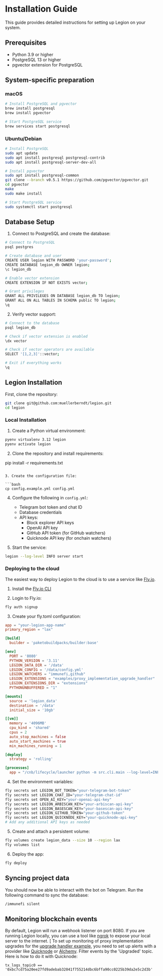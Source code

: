 # Installation Guide

This guide provides detailed instructions for setting up Legion on your system.

## Prerequisites

- Python 3.9 or higher
- PostgreSQL 13 or higher
- pgvector extension for PostgreSQL

## System-specific preparation

### macOS

```bash
# Install PostgreSQL and pgvector
brew install postgresql
brew install pgvector

# Start PostgreSQL service
brew services start postgresql
```

### Ubuntu/Debian

```bash
# Install PostgreSQL
sudo apt update
sudo apt install postgresql postgresql-contrib
sudo apt install postgresql-server-dev-all

# Install pgvector
sudo apt install postgresql-common
git clone --branch v0.5.1 https://github.com/pgvector/pgvector.git
cd pgvector
make
sudo make install

# Start PostgreSQL service
sudo systemctl start postgresql
```

## Database Setup

1. Connect to PostgreSQL and create the database:

```bash
# Connect to PostgreSQL
psql postgres

# Create database and user
CREATE USER legion WITH PASSWORD 'your-password';
CREATE DATABASE legion_db OWNER legion;
\c legion_db

# Enable vector extension
CREATE EXTENSION IF NOT EXISTS vector;

# Grant privileges
GRANT ALL PRIVILEGES ON DATABASE legion_db TO legion;
GRANT ALL ON ALL TABLES IN SCHEMA public TO legion;
\q
```

2. Verify vector support:

```bash
# Connect to the database
psql legion_db

# Check if vector extension is enabled
\dx vector

# Check if vector operators are available
SELECT '[1,2,3]'::vector;

# Exit if everything works
\q
```

## Legion Installation

First, clone the repository:

```bash
git clone git@github.com:muellerberndt/legion.git
cd legion
```

### Local Installation

1. Create a Python virtual environment:

```bash
pyenv virtualenv 3.12 legion
pyenv activate legion
```

2. Clone the repository and install requirements:

pip install -r requirements.txt

````

3. Create the configuration file:

```bash
cp config.example.yml config.yml
````

4. Configure the following in `config.yml`:

   - Telegram bot token and chat ID
   - Database credentials
   - API keys:
     - Block explorer API keys
     - OpenAI API key
     - GitHub API token (for GitHub watchers)
     - Quicknode API key (for onchain watchers)

5. Start the service:

```bash
legion --log-level INFO server start
```

### Deploying to the cloud

The easiest way to deploy Legion to the cloud is to use a service like [Fly.io](https://fly.io).

1. Install the [Fly.io CLI](https://fly.io/docs/hands-on/install-flyctl/)

2. Login to Fly.io:

```bash
fly auth signup
```

3. Create your fly.toml configuration:

```toml
app = "your-legion-app-name"
primary_region = "lax"

[build]
  builder = 'paketobuildpacks/builder:base'

[env]
  PORT = '8080'
  PYTHON_VERSION = '3.11'
  LEGION_DATA_DIR = '/data'
  LEGION_CONFIG = '/data/config.yml'
  LEGION_WATCHERS = "immunefi,github"
  LEGION_EXTENSIONS = "examples/proxy_implementation_upgrade_handler"
  LEGION_EXTENSIONS_DIR = "extensions"
  PYTHONUNBUFFERED = "1"

[mounts]
  source = 'legion_data'
  destination = '/data'
  initial_size = '10gb'

[[vm]]
  memory = '4096MB'
  cpu_kind = 'shared'
  cpus = 2
  auto_stop_machines = false
  auto_start_machines = true
  min_machines_running = 1

[deploy]
  strategy = 'rolling'

[processes]
  app = "/cnb/lifecycle/launcher python -m src.cli.main --log-level=INFO server start"
```

4. Set the environment variables:

```bash
fly secrets set LEGION_BOT_TOKEN="your-telegram-bot-token"
fly secrets set LEGION_CHAT_ID="your-telegram-chat-id"
fly secrets set OPEN_AI_KEY="your-openai-api-key"
fly secrets set LEGION_ARBISCAN_KEY="your-arbiscan-api-key"
fly secrets set LEGION_BASESCAN_KEY="your-basescan-api-key"
fly secrets set LEGION_GITHUB_TOKEN="your-github-token"
fly secrets set LEGION_QUICKNODE_KEY="your-quicknode-api-key"
# Add any additional API keys as needed
```

5. Create and attach a persistent volume:

```bash
fly volumes create legion_data --size 10 --region lax
fly volumes list
```

6. Deploy the app:

```bash
fly deploy
```

## Syncing project data

You should now be able to interact with the bot on Telegram. Run the following command to sync the database:

```bash
/immunefi silent
```

## Monitoring blockchain events

By default, Legion will run a webhook listener on port 8080. If you are running Legion locally, you can use a tool like [ngrok](https://ngrok.com/) to expose your local server to the internet.
[
To set up monitoring of proxy implementation upgrades for the [upgrade handler example](extensions/examples/proxy_implementation_upgrade_handler.py), you need to set up alerts with a provider like [Quicknode](https://www.quicknode.com/) or [Alchemy](https://www.alchemy.com/). Filter events by the 'Upgraded' topic. Here is how to do it with Quicknode:

```
tx_logs_topic0 == '0xbc7cd75a20ee27fd9adebab32041f755214dbc6bffa90cc0225b39da2e5c2d3b'
```
